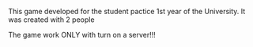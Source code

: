 This game developed for the student pactice 1st year of the University. It was created with 2 people

The game work ONLY with turn on a server!!!

